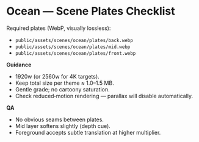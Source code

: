 
# Ocean — Scene Plates Checklist

Required plates (WebP, visually lossless):
- `public/assets/scenes/ocean/plates/back.webp`
- `public/assets/scenes/ocean/plates/mid.webp`
- `public/assets/scenes/ocean/plates/front.webp`

**Guidance**
- 1920w (or 2560w for 4K targets).
- Keep total size per theme ≈ 1.0–1.5 MB.
- Gentle grade; no cartoony saturation.
- Check reduced‑motion rendering — parallax will disable automatically.

**QA**
- No obvious seams between plates.
- Mid layer softens slightly (depth cue).
- Foreground accepts subtle translation at higher multiplier.
